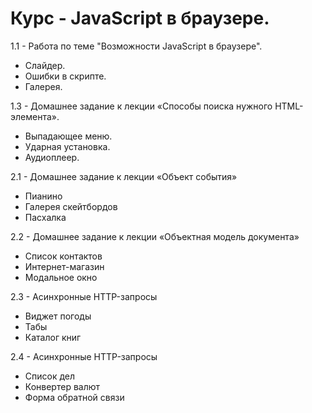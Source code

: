 <h1>Курс - JavaScript в браузере.</h1>
  <p>1.1 - Работа по теме "Возможности JavaScript в браузере".</p>
    <ul>
      <li>Слайдер.</li>
      <li>Ошибки в скрипте.</li>
      <li>Галерея.</li>
    </ul>
    
  <p>1.3 - Домашнее задание к лекции «Способы поиска нужного HTML-элемента».</p>
    <ul>
      <li>Выпадающее меню.</li>
      <li>Ударная установка.</li>
      <li>Аудиоплеер.</li>
    </ul>
    
  <p>2.1 - Домашнее задание к лекции «Объект события»</p>
    <ul>
      <li>Пианино</li>
      <li>Галерея скейтбордов</li>
      <li>Пасхалка</li>
    </ul>

  <p>2.2 - Домашнее задание к лекции «Объектная модель документа»</p>
    <ul>
      <li>Список контактов</li>
      <li>Интернет-магазин</li>
      <li>Модальное окно</li>
    </ul>

  <p>2.3 - Асинхронные HTTP-запросы</p>
    <ul>
      <li>Виджет погоды</li>
      <li>Табы</li>
      <li>Каталог книг</li>
    </ul>
  
  <p>2.4 - Асинхронные HTTP-запросы</p>
    <ul>
      <li>Список дел</li>
      <li>Конвертер валют</li>
      <li>Форма обратной связи</li>
    </ul>
